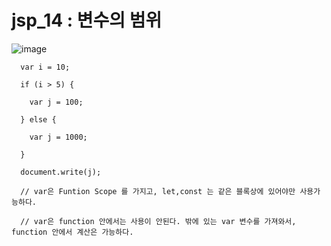 # jsp_14 : 변수의 범위

![image](https://user-images.githubusercontent.com/37132897/158129208-418cd373-5a32-4fcc-802c-1e6254e34b71.png)


      var i = 10;
      
      if (i > 5) {
      
        var j = 100;
        
      } else {
      
        var j = 1000;
        
      }
      
      document.write(j);

      // var은 Funtion Scope 를 가지고, let,const 는 같은 블록상에 있어야만 사용가능하다.
      
      // var은 function 안에서는 사용이 안된다. 밖에 있는 var 변수를 가져와서, function 안에서 계산은 가능하다.
      
